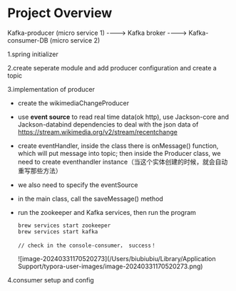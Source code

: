 # Project Overview

Kafka-producer (micro service 1)  ----> Kafka broker ----> Kafka-consumer-DB (micro service 2)



1.spring initializer

2.create seperate module and add producer configuration and create a topic

3.implementation of producer

* create the wikimediaChangeProducer

* use **event source** to read real time data(ok http), use Jackson-core and Jackson-databind dependencies to deal with the json data of https://stream.wikimedia.org/v2/stream/recentchange

* create eventHandler, inside the class there is onMessage() function, which will put message into topic; then inside the Producer class, we need to create eventhandler instance（当这个实体创建的时候，就会自动重写那些方法）

* we also need to specify the eventSource

* in the main class, call the saveMessage() method

* run the zookeeper and Kafka services, then run the program

  ```
  brew services start zookeeper
  brew services start kafka
  
  // check in the console-consumer， success！
  ```

  ![image-20240331170520273](/Users/biubiubiu/Library/Application Support/typora-user-images/image-20240331170520273.png)



4.consumer setup and config




